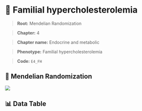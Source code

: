 # 🧪 Familial hypercholesterolemia

> **Root:** Mendelian Randomization

> **Chapter:** 4  

> **Chapter name:** Endocrine and metabolic

> **Phenotype:** Familial hypercholesterolemia  

> **Code:** `E4_FH`

## 🧬 Mendelian Randomization  

<img src="/MR/Figures/Forward/E4_FH.png"/>

## 📊 Data Table

<CsvTableMRF src="/public/MR/Data/Forward/E4_FH.csv"/>
